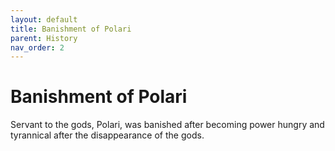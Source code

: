 ```yaml
---
layout: default
title: Banishment of Polari
parent: History
nav_order: 2
---
```


# Banishment of Polari

Servant to the gods, Polari, was banished after becoming power hungry and tyrannical after the disappearance of the gods.